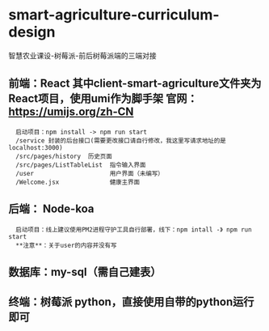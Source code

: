 # smart-agriculture-curriculum-design
智慧农业课设-树莓派-前后树莓派端的三端对接
## 前端：React 其中client-smart-agriculture文件夹为React项目，使用umi作为脚手架 官网：https://umijs.org/zh-CN
      启动项目：npm install -> npm run start
      /service 封装的后台接口(需要更改接口请自行修改，我这里写请求地址的是localhost:3000)
      /src/pages/history  历史页面
      /src/pages/ListTableList  指令输入界面
      /user                     用户界面（未编写）
      /Welcome.jsx              健康主界面

## 后端： Node-koa
      启动项目：线上建议使用PM2进程守护工具自行部署，线下：npm intall -》 npm run start
      **注意**：关于user的内容并没有写

## 数据库：my-sql（需自己建表）

## 终端：树莓派 python，直接使用自带的python运行即可

